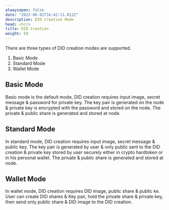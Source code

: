 ```yaml
---
alwaysopen: false
date: "2022-06-02T16:42:11.812Z"
description: DID Creation Mode
head: <hr/>
title: DID Creation
weight: 50
---
```


There are three types of DID creation modes are supported.

1. Basic Mode
2. Standard Mode
3. Wallet Mode

## Basic Mode
Basic mode is the default mode, DID creation requires input image, secret message & password for private key. The key pair is generated on the node & private key is encrypted with the password and stored on the node. The private & public share is generated and stored at node.

## Standard Mode
In standard mode, DID creation requires input image, secret message & public key. The key pair is generated by user & only public sent to the DID creation & private key stored by user securely either in crypto hardtoken or in his personal wallet. The private & public share is generated and stored at node.

## Wallet Mode
In wallet mode, DID creation requires DID image, public share & public ke. User can create DID shares & Key pair, hold the private share & private key, then send only public share & DID image to the DID creation. 
